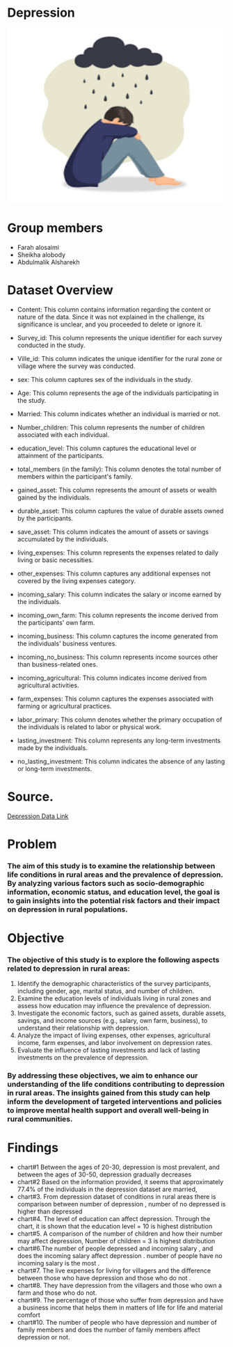 # Depression

<img width="500" height="400" alt="not found" src="2.png">

# Group members
- Farah alosaimi
- Sheikha alobody
- Abdulmalik Alsharekh

# Dataset Overview

- Content: This column contains information regarding the content or nature of the data. Since it was not explained in the challenge, its significance is unclear, and you proceeded to delete or ignore it.

- Survey_id: This column represents the unique identifier for each survey conducted in the study.

- Ville_id: This column indicates the unique identifier for the rural zone or village where the survey was conducted.

- sex: This column captures sex of the individuals in the study.

- Age: This column represents the age of the individuals participating in the study.

- Married: This column indicates whether an individual is married or not.

- Number_children: This column represents the number of children associated with each individual.

- education_level: This column captures the educational level or attainment of the participants.

- total_members (in the family): This column denotes the total number of members within the participant's family.

- gained_asset: This column represents the amount of assets or wealth gained by the individuals.

- durable_asset: This column captures the value of durable assets owned by the participants.

- save_asset: This column indicates the amount of assets or savings accumulated by the individuals.

- living_expenses: This column represents the expenses related to daily living or basic necessities.

- other_expenses: This column captures any additional expenses not covered by the living expenses category.

- incoming_salary: This column indicates the salary or income earned by the individuals.

- incoming_own_farm: This column represents the income derived from the participants' own farm.

- incoming_business: This column captures the income generated from the individuals' business ventures.

- incoming_no_business: This column represents income sources other than business-related ones.

- incoming_agricultural: This column indicates income derived from agricultural activities.

- farm_expenses: This column captures the expenses associated with farming or agricultural practices.

- labor_primary: This column denotes whether the primary occupation of the individuals is related to labor or physical work.

- lasting_investment: This column represents any long-term investments made by the individuals.

- no_lasting_investment: This column indicates the absence of any lasting or long-term investments.

# Source.
[Depression Data Link](https://www.kaggle.com/datasets/diegobabativa/depression)

# Problem
### The aim of this study is to examine the relationship between life conditions in rural areas and the prevalence of depression. By analyzing various factors such as socio-demographic information, economic status, and education level, the goal is to gain insights into the potential risk factors and their impact on depression in rural populations.

# Objective 
### The objective of this study is to explore the following aspects related to depression in rural areas:

1. Identify the demographic characteristics of the survey participants, including gender, age, marital status, and number of children.
2. Examine the education levels of individuals living in rural zones and assess how education may influence the prevalence of depression.
3. Investigate the economic factors, such as gained assets, durable assets, savings, and income sources (e.g., salary, own farm, business), to understand their relationship with depression.
4. Analyze the impact of living expenses, other expenses, agricultural income, farm expenses, and labor involvement on depression rates.
5. Evaluate the influence of lasting investments and lack of lasting investments on the prevalence of depression.

### By addressing these objectives, we aim to enhance our understanding of the life conditions contributing to depression in rural areas. The insights gained from this study can help inform the development of targeted interventions and policies to improve mental health support and overall well-being in rural communities.

# Findings  
- chart#1 Between the ages of 20-30, depression is most prevalent, and between the ages of 30-50, depression gradually decreases
- chart#2 Based on the information provided, it seems that approximately 77.4% of the individuals in the depression dataset are married,
- chart#3. From depression dataset of conditions in rural areas there is comparison between number of depression , number of no depressed is higher than depressed 
- chart#4. The level of education can affect depression. Through the chart, it is shown that the education level = 10 is highest distribution
- chart#5. A comparison of the number of children and how their number may affect depression, Number of children = 3 is highest distribution
- chart#6.The number of people depressed and incoming salary , and does the incoming salary affect depression . number of people have no incoming salary is the most .
- chart#7. The live expenses for living for villagers and the difference between those who have depression and those who do not .
- chart#8. They have depression from the villagers and those who own a farm and those who do not.
- chart#9. The percentage of those who suffer from depression and have a business income that helps them in matters of life for life and material comfort
- chart#10. The number of people who have depression and number of family members and does the number of family members affect depression or not.